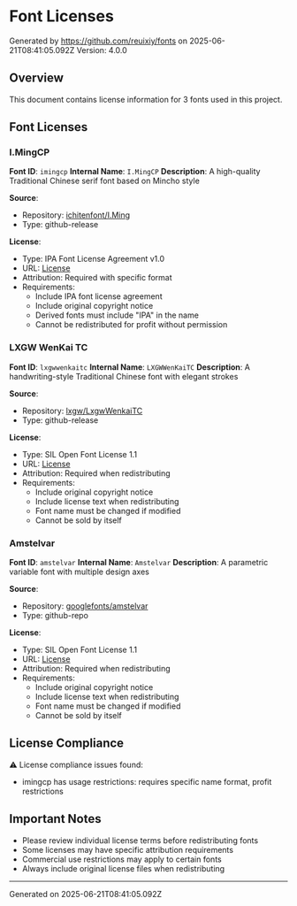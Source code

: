 # Font Licenses

Generated by https://github.com/reuixiy/fonts on 2025-06-21T08:41:05.092Z
Version: 4.0.0

## Overview

This document contains license information for 3 fonts used in this project.

## Font Licenses

### I.MingCP

**Font ID**: `imingcp`
**Internal Name**: `I.MingCP`
**Description**: A high-quality Traditional Chinese serif font based on Mincho style

**Source**:
- Repository: [ichitenfont/I.Ming](https://github.com/ichitenfont/I.Ming)
- Type: github-release

**License**:
- Type: IPA Font License Agreement v1.0
- URL: [License](https://github.com/ichitenfont/I.Ming/blob/master/LICENSE.md)
- Attribution: Required with specific format
- Requirements:
  - Include IPA font license agreement
  - Include original copyright notice
  - Derived fonts must include "IPA" in the name
  - Cannot be redistributed for profit without permission

### LXGW WenKai TC

**Font ID**: `lxgwwenkaitc`
**Internal Name**: `LXGWWenKaiTC`
**Description**: A handwriting-style Traditional Chinese font with elegant strokes

**Source**:
- Repository: [lxgw/LxgwWenkaiTC](https://github.com/lxgw/LxgwWenkaiTC)
- Type: github-release

**License**:
- Type: SIL Open Font License 1.1
- URL: [License](https://github.com/lxgw/LxgwWenkaiTC/blob/main/OFL.txt)
- Attribution: Required when redistributing
- Requirements:
  - Include original copyright notice
  - Include license text when redistributing
  - Font name must be changed if modified
  - Cannot be sold by itself

### Amstelvar

**Font ID**: `amstelvar`
**Internal Name**: `Amstelvar`
**Description**: A parametric variable font with multiple design axes

**Source**:
- Repository: [googlefonts/amstelvar](https://github.com/googlefonts/amstelvar)
- Type: github-repo

**License**:
- Type: SIL Open Font License 1.1
- URL: [License](https://github.com/googlefonts/amstelvar/blob/main/OFL.txt)
- Attribution: Required when redistributing
- Requirements:
  - Include original copyright notice
  - Include license text when redistributing
  - Font name must be changed if modified
  - Cannot be sold by itself

## License Compliance

⚠️ License compliance issues found:

- imingcp has usage restrictions: requires specific name format, profit restrictions

## Important Notes

- Please review individual license terms before redistributing fonts
- Some licenses may have specific attribution requirements
- Commercial use restrictions may apply to certain fonts
- Always include original license files when redistributing

---
Generated on 2025-06-21T08:41:05.092Z